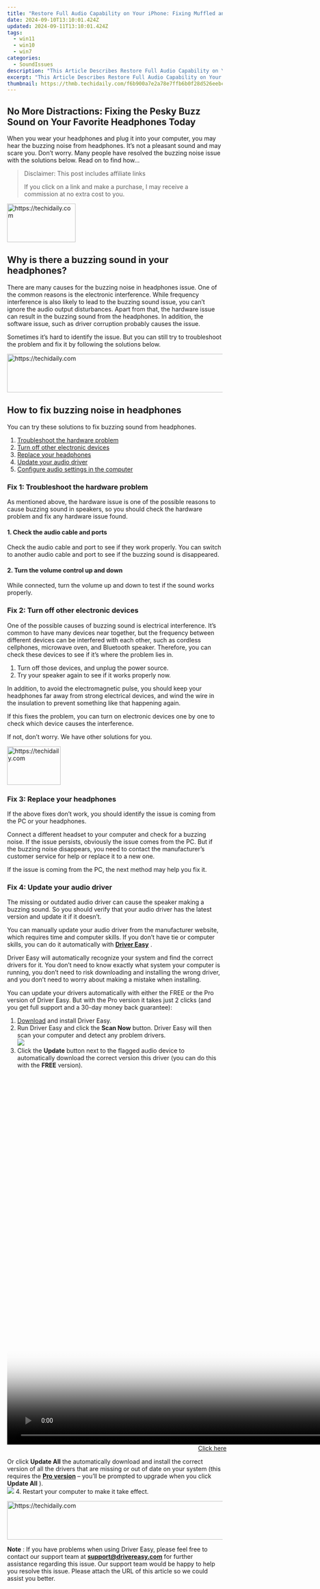 ```yaml
---
title: "Restore Full Audio Capability on Your iPhone: Fixing Muffled and Noisy Interference"
date: 2024-09-10T13:10:01.424Z
updated: 2024-09-11T13:10:01.424Z
tags:
  - win11
  - win10
  - win7
categories:
  - SoundIssues
description: "This Article Describes Restore Full Audio Capability on Your iPhone: Fixing Muffled and Noisy Interference"
excerpt: "This Article Describes Restore Full Audio Capability on Your iPhone: Fixing Muffled and Noisy Interference"
thumbnail: https://thmb.techidaily.com/f6b900a7e2a78e7ffb6b0f28d526eebcba1c857a70cbdea2eddb16d9a4a9539b.png
---
```


## No More Distractions: Fixing the Pesky Buzz Sound on Your Favorite Headphones Today

When you wear your headphones and plug it into your computer, you may hear the buzzing noise from headphones. It’s not a pleasant sound and may scare you. Don’t worry. Many people have resolved the buzzing noise issue with the solutions below. Read on to find how…


>  Disclaimer: This post includes affiliate links
>
>  If you click on a link and make a purchase, I may receive a commission at no extra cost to you.
>







<!-- affiliate ads begin -->
<a href="https://aligracehair.sjv.io/c/5597632/2135396/19272" target="_top" id="2135396">
  <img src="//a.impactradius-go.com/display-ad/19272-2135396" border="0" alt="https://techidaily.com" width="160" height="90"/>
</a>
<img height="0" width="0" src="https://aligracehair.sjv.io/i/5597632/2135396/19272" style="position:absolute;visibility:hidden;" border="0" />
<!-- affiliate ads end -->




## Why is there a buzzing sound in your headphones?

 There are many causes for the buzzing noise in headphones issue. One of the common reasons is the electronic interference. While frequency interference is also likely to lead to the buzzing sound issue, you can’t ignore the audio output disturbances. Apart from that, the hardware issue can result in the buzzing sound from the headphones. In addition, the software issue, such as driver corruption probably causes the issue.

 Sometimes it’s hard to identify the issue. But you can still try to troubleshoot the problem and fix it by following the solutions below.





<!-- affiliate ads begin -->
<a href="https://ephamedtechinc.pxf.io/c/5597632/2137214/26400" target="_top" id="2137214">
  <img src="//a.impactradius-go.com/display-ad/26400-2137214" border="0" alt="https://techidaily.com" width="728" height="90"/>
</a>
<img height="0" width="0" src="https://ephamedtechinc.pxf.io/i/5597632/2137214/26400" style="position:absolute;visibility:hidden;" border="0" />
<!-- affiliate ads end -->




## How to fix buzzing noise in headphones

You can try these solutions to fix buzzing sound from headphones.

1. [Troubleshoot the hardware problem](https://tools.techidaily.com/drivereasy/download/)
2. [Turn off other electronic devices](https://tools.techidaily.com/drivereasy/download/)
3. [Replace your headphones](https://tools.techidaily.com/drivereasy/download/)
4. [Update your audio driver](https://tools.techidaily.com/drivereasy/download/)
5. [Configure audio settings in the computer](https://tools.techidaily.com/drivereasy/download/)

### Fix 1: Troubleshoot the hardware problem

 As mentioned above, the hardware issue is one of the possible reasons to cause buzzing sound in speakers, so you should check the hardware problem and fix any hardware issue found.

#### 1\. Check the audio cable and ports

 Check the audio cable and port to see if they work properly. You can switch to another audio cable and port to see if the buzzing sound is disappeared.

#### 2\. Turn the volume control up and down

 While connected, turn the volume up and down to test if the sound works properly.

### Fix 2: Turn off other electronic devices

 One of the possible causes of buzzing sound is electrical interference. It’s common to have many devices near together, but the frequency between different devices can be interfered with each other, such as cordless cellphones, microwave oven, and Bluetooth speaker. Therefore, you can check these devices to see if it’s where the problem lies in.

1. Turn off those devices, and unplug the power source.
2. Try your speaker again to see if it works properly now.

 In addition, to avoid the electromagnetic pulse, you should keep your headphones far away from strong electrical devices, and wind the wire in the insulation to prevent something like that happening again.

 If this fixes the problem, you can turn on electronic devices one by one to check which device causes the interference.

If not, don’t worry. We have other solutions for you.





<!-- affiliate ads begin -->
<a href="https://aligracehair.sjv.io/c/5597632/2115927/19272" target="_top" id="2115927">
  <img src="//a.impactradius-go.com/display-ad/19272-2115927" border="0" alt="https://techidaily.com" width="125" height="90"/>
</a>
<img height="0" width="0" src="https://aligracehair.sjv.io/i/5597632/2115927/19272" style="position:absolute;visibility:hidden;" border="0" />
<!-- affiliate ads end -->




### Fix 3: Replace your headphones

 If the above fixes don’t work, you should identify the issue is coming from the PC or your headphones.

 Connect a different headset to your computer and check for a buzzing noise. If the issue persists, obviously the issue comes from the PC. But if the buzzing noise disappears, you need to contact the manufacturer’s customer service for help or replace it to a new one.

If the issue is coming from the PC, the next method may help you fix it.

### Fix 4: Update your audio driver

 The missing or outdated audio driver can cause the speaker making a buzzing sound. So you should verify that your audio driver has the latest version and update it if it doesn’t.

 You can manually update your audio driver from the manufacturer website, which requires time and computer skills. If you don’t have tie or computer skills, you can do it automatically with **[Driver Easy](https://tools.techidaily.com/drivereasy/download/)**  .

 Driver Easy will automatically recognize your system and find the correct drivers for it. You don’t need to know exactly what system your computer is running, you don’t need to risk downloading and installing the wrong driver, and you don’t need to worry about making a mistake when installing.

 You can update your drivers automatically with either the FREE or the Pro version of Driver Easy. But with the Pro version it takes just 2 clicks (and you get full support and a 30-day money back guarantee):

1. [Download](https://tools.techidaily.com/drivereasy/download/)  and install Driver Easy.
2. Run Driver Easy and click the **Scan Now** button. Driver Easy will then scan your computer and detect any problem drivers.  
![](https://images.drivereasy.com/wp-content/uploads/2018/05/img_5af26d624ac18.png)
3. Click the **Update** button next to the flagged audio device to automatically download the correct version this driver (you can do this with the **FREE** version).  




<!-- affiliate ads begin -->
<span id="701707">
					<video width="1536" height="864" style="cursor:pointer"
           poster="//a.impactradius-go.com/display-clicktoplayimage/701707.png"
           onclick="if(!this.playClicked){this.play();this.setAttribute('controls',true);this.playClicked=true;}">
	   <source src="//a.impactradius-go.com/display-ad/7443-701707">
	   <img src="//a.impactradius-go.com/display-clicktoplayimage/701707.png" style="border: none; height: 100%; width: 100%; object-fit: contain">
	</video>
	<div style="width:960px;text-align:center"><a href="javascript:window.open(decodeURIComponent('https%3A%2F%2Fappsumo.8odi.net%2Fc%2F5597632%2F701707%2F7443'), '_blank');void(0);">Click here</a></div>
</span>
<img height="0" width="0" src="https://imp.pxf.io/i/5597632/701707/7443" style="position:absolute;visibility:hidden;" border="0" />
<!-- affiliate ads end -->




 Or click **Update All** the automatically download and install the correct version of all the drivers that are missing or out of date on your system (this requires the **[Pro version](https://tools.techidaily.com/drivereasy/download/)**  – you’ll be prompted to upgrade when you click **Update All** ).  
![](https://images.drivereasy.com/wp-content/uploads/2018/05/img_5b0d1cfada499.jpg)
4. Restart your computer to make it take effect.




<!-- affiliate ads begin -->
<a href="https://review-au.sjv.io/c/5597632/2135315/14409" target="_top" id="2135315">
  <img src="//a.impactradius-go.com/display-ad/14409-2135315" border="0" alt="https://techidaily.com" width="728" height="90"/>
</a>
<img height="0" width="0" src="https://review-au.sjv.io/i/5597632/2135315/14409" style="position:absolute;visibility:hidden;" border="0" />
<!-- affiliate ads end -->





**Note** : If you have problems when using Driver Easy, please feel free to contact our support team at **<support@drivereasy.com>** for further assistance regarding this issue. Our support team would be happy to help you resolve this issue. Please attach the URL of this article so we could assist you better.





<!-- affiliate ads begin -->
<span id="2135471">
					<video width="864" height="1536" style="cursor:pointer"
           poster="//a.impactradius-go.com/display-clicktoplayimage/2135471.png"
           onclick="if(!this.playClicked){this.play();this.setAttribute('controls',true);this.playClicked=true;}">
	   <source src="//a.impactradius-go.com/display-ad/18498-2135471">
	   <img src="//a.impactradius-go.com/display-clicktoplayimage/2135471.png" style="border: none; height: 100%; width: 100%; object-fit: contain">
	</video>
	<div style="width:540px;text-align:center"><a href="javascript:window.open(decodeURIComponent('https%3A%2F%2Funicoeye.pxf.io%2Fc%2F5597632%2F2135471%2F18498'), '_blank');void(0);">Click here</a></div>
</span>
<img height="0" width="0" src="https://imp.pxf.io/i/5597632/2135471/18498" style="position:absolute;visibility:hidden;" border="0" />
<!-- affiliate ads end -->




### Fix 5: Configure audio settings in the computer

 The improper audio settings can cause the issue. You should check it out and make sure that they are configured properly. For example, you should disable audio enhancements to fix the buzzing sound issue. To do so, follow the steps below:

**Note** : the screenshots below come from Windows 10, but the fixes also work on Windows 8 and Windows 7.

1. Open **Control Panel** in your computer.
2. Click **Hardware and Sound** .  
![](https://images.drivereasy.com/wp-content/uploads/2018/05/img_5b0d1d7f78c8d.jpg)
3. Click **Sound** .  
![](https://images.drivereasy.com/wp-content/uploads/2018/05/img_5b0d1da9de109.jpg)
4. In the popup pane, right-click on your speaker device, and select **Properties** .  
![](https://images.drivereasy.com/wp-content/uploads/2018/05/img_5b0d1de596e87.jpg)
5. Click the **Enhancements** tab, and uncheck the box next to **Disable all sound effects** . Then click **Apply** and **OK** .  
![](https://images.drivereasy.com/wp-content/uploads/2018/05/img_5b0d1ecabd099.jpg)
6. Try your headphones again to see if the sound works.

 We’ll be glad if any of the fixes above helped you resolve the buzzing noise in your headphones. Please feel free to leave a comment below if you have further questions or ideas.

* [headphone](https://tools.techidaily.com/drivereasy/download/)

<ins class="adsbygoogle"
     style="display:block"
     data-ad-format="autorelaxed"
     data-ad-client="ca-pub-7571918770474297"
     data-ad-slot="1223367746"></ins>



<ins class="adsbygoogle"
     style="display:block"
     data-ad-client="ca-pub-7571918770474297"
     data-ad-slot="8358498916"
     data-ad-format="auto"
     data-full-width-responsive="true"></ins>





<span class="atpl-alsoreadstyle">Also read:</span>
<div><ul>
<li><a href="https://fox-cloud.techidaily.com/new-in-2024-mastering-iphone-shots-the-ultimate-hdr-guide/"><u>[New] In 2024, Mastering iPhone Shots The Ultimate HDR Guide</u></a></li>
<li><a href="https://fox-access.techidaily.com/new-in-2024-the-ultimate-guide-to-combining-zoom-and-fb-live/"><u>[New] In 2024, The Ultimate Guide to Combining ZOOM & FB Live</u></a></li>
<li><a href="https://twitter-videos.techidaily.com/new-keeping-up-with-aspect-ratios-for-twitter-content-for-2024/"><u>[New] Keeping Up with Aspect Ratios for Twitter Content for 2024</u></a></li>
<li><a href="https://vp-tips.techidaily.com/updated-streamlining-your-webm-experience-without-spending-money-for-2024/"><u>[Updated] Streamlining Your WebM Experience Without Spending Money for 2024</u></a></li>
<li><a href="https://location-fake.techidaily.com/11-best-location-changers-for-oppo-reno-8t-5g-drfone-by-drfone-virtual-android/"><u>11 Best Location Changers for Oppo Reno 8T 5G | Dr.fone</u></a></li>
<li><a href="https://article-files.techidaily.com/2024-approved-global-reach-12-video-live-stream-app/"><u>2024 Approved Global Reach 12 Video Live Stream App</u></a></li>
<li><a href="https://sound-issues.techidaily.com/battlefield-4-volume-problem-here-are-effective-fixes/"><u>Battlefield #4 Volume Problem? Here Are Effective Fixes</u></a></li>
<li><a href="https://tech-revival.techidaily.com/digitized-counseling-a-look-at-5-leading-bots/"><u>Digitized Counseling: A Look at 5 Leading Bots</u></a></li>
<li><a href="https://sound-issues.techidaily.com/1723016942295-eradicate-your-bluetooth-audio-buffering-issues-instantly-and-effortlessly/"><u>Eradicate Your Bluetooth Audio Buffering Issues Instantly & Effortlessly</u></a></li>
<li><a href="https://sound-issues.techidaily.com/g435-headset-not-producing-any-sounds-diagnosis-and-fixes/"><u>G435 Headset Not Producing Any Sounds: Diagnosis and Fixes</u></a></li>
<li><a href="https://sound-issues.techidaily.com/get-your-steelseries-arctis-pro-mic-working-again-a-step-by-step-troubleshooting-guide/"><u>Get Your SteelSeries Arctis Pro Mic Working Again - A Step-by-Step Troubleshooting Guide</u></a></li>
<li><a href="https://sound-issues.techidaily.com/guide-to-fixing-silent-realtek-digital-output-now-with-sound/"><u>Guide to Fixing Silent Realtek Digital Output - Now with Sound!</u></a></li>
<li><a href="https://sound-issues.techidaily.com/how-to-get-your-mpow-microphone-working-on-windows-computers/"><u>How to Get Your MPOW Microphone Working on Windows Computers</u></a></li>
<li><a href="https://some-skills.techidaily.com/how-to-make-a-photomontage-for-2024/"><u>How to Make a PhotoMontage for 2024</u></a></li>
<li><a href="https://sound-issues.techidaily.com/how-to-solve-computer-low-sound-volume-on-windows-11/"><u>How to Solve Computer Low Sound Volume on Windows 11</u></a></li>
<li><a href="https://easy-unlock-android.techidaily.com/how-to-unlock-a-realme-11-5g-easily-by-drfone-android/"><u>How To Unlock a Realme 11 5G Easily?</u></a></li>
<li><a href="https://android-pokemon-go.techidaily.com/in-2024-all-you-need-to-know-about-mega-greninja-for-lava-blaze-2-5g-drfone-by-drfone-virtual-android/"><u>In 2024, All You Need To Know About Mega Greninja For Lava Blaze 2 5G | Dr.fone</u></a></li>
<li><a href="https://extra-hints.techidaily.com/in-2024-complete-analysis-breaking-down-the-google-podcast-app/"><u>In 2024, Complete Analysis Breaking Down the Google Podcast App</u></a></li>
<li><a href="https://review-topics.techidaily.com/in-2024-complete-tutorial-to-use-gps-joystick-to-fake-gps-location-on-tecno-camon-20-drfone-by-drfone-virtual-android/"><u>In 2024, Complete Tutorial to Use GPS Joystick to Fake GPS Location On Tecno Camon 20 | Dr.fone</u></a></li>
<li><a href="https://some-knowledge.techidaily.com/in-2024-futures-finest-the-leading-photo-frame-tools-24/"><u>In 2024, Future's Finest The Leading Photo Frame Tools '24</u></a></li>
<li><a href="https://ios-pokemon-go.techidaily.com/in-2024-how-to-fix-pokemon-go-route-not-working-on-apple-iphone-14-drfone-by-drfone-virtual-ios/"><u>In 2024, How to Fix Pokemon Go Route Not Working On Apple iPhone 14? | Dr.fone</u></a></li>
<li><a href="https://phone-solutions.techidaily.com/in-2024-will-ispoofer-update-on-xiaomi-redmi-k70e-drfone-by-drfone-virtual-android/"><u>In 2024, Will iSpoofer update On Xiaomi Redmi K70E | Dr.fone</u></a></li>
<li><a href="https://sound-issues.techidaily.com/in-depth-solutions-to-get-your-microphone-working-again-on-windows-11-devices/"><u>In Depth: Solutions to Get Your Microphone Working Again on Windows 11 Devices</u></a></li>
<li><a href="https://sound-issues.techidaily.com/leap-ahead-of-lags-expert-techniques-to-get-your-computer-racing-again/"><u>Leap Ahead of Lags: Expert Techniques to Get Your Computer Racing Again!</u></a></li>
<li><a href="https://sound-issues.techidaily.com/logitech-g533-mic-not-working-solved/"><u>Logitech G533 Mic Not Working [Solved]</u></a></li>
<li><a href="https://sound-issues.techidaily.com/oculus-quest-eboot-mic-troubleshooting-quick-fixes-and-tips-to-restore-sound/"><u>Oculus Quest Eboot Mic Troubleshooting: Quick Fixes and Tips to Restore Sound</u></a></li>
<li><a href="https://sound-issues.techidaily.com/overcoming-no-sound-dilemmas-a-guide-to-fixing-conexants-smartaudio-hd-for-windows-10-devices/"><u>Overcoming No Sound Dilemmas: A Guide to Fixing Conexant's SmartAudio HD for Windows 10 Devices</u></a></li>
<li><a href="https://data-wizards.techidaily.com/quick-fix-unfreeze-vlc-media-player/"><u>Quick Fix: Unfreeze VLC Media Player</u></a></li>
<li><a href="https://sound-issues.techidaily.com/resolving-the-issue-of-your-webex-mic-failure-try-these-4-fixes/"><u>Resolving the Issue of Your Webex Mic Failure? Try These 4 Fixes</u></a></li>
<li><a href="https://sound-issues.techidaily.com/restoring-audio-on-your-logitech-g933-mouse-effortless-solutions/"><u>Restoring Audio on Your Logitech G933 Mouse - Effortless Solutions</u></a></li>
<li><a href="https://sound-issues.techidaily.com/reviving-your-laptops-speakers-how-to-restore-lost-audio-functionality/"><u>Reviving Your Laptop's Speakers: How to Restore Lost Audio Functionality</u></a></li>
<li><a href="https://sound-issues.techidaily.com/solving-the-issue-of-silent-videos-expert-advice-for-restoring-audio-in-your-facebook-movies-on-pc/"><u>Solving the Issue of Silent Videos: Expert Advice for Restoring Audio in Your Facebook Movies on PC</u></a></li>
<li><a href="https://sound-issues.techidaily.com/solving-the-silent-bluetooth-dilemma-troubleshooting-and-solutions-for-no-audio-issues/"><u>Solving the Silent Bluetooth Dilemma: Troubleshooting and Solutions for No Audio Issues</u></a></li>
<li><a href="https://sound-issues.techidaily.com/steelseries-arctis-model-number-mic-issues-solved-detailed-guide-for-audio-restoration/"><u>SteelSeries Arctis ([Model Number]) Mic Issues Solved: Detailed Guide for Audio Restoration</u></a></li>
<li><a href="https://hardware-tips.techidaily.com/the-future-of-gaming-laptops-asus-unveils-a-customizable-zephyrus-g14-with-dynamic-colored-e-paper-screen-technology/"><u>The Future of Gaming Laptops: Asus Unveils a Customizable Zephyrus G14 with Dynamic Colored E-Paper Screen Technology</u></a></li>
<li><a href="https://sound-issues.techidaily.com/the-ultimate-troubleshooters-checklist-restoring-voice-chat-capabilities-in-rainbow-six-siege/"><u>The Ultimate Troubleshooter's Checklist: Restoring Voice Chat Capabilities in Rainbow Six Siege</u></a></li>
<li><a href="https://buynow-marvelous.techidaily.com/top-rated-comfortable-ergonomic-keyboards/"><u>Top-Rated Comfortable Ergonomic Keyboards</u></a></li>
<li><a href="https://sound-issues.techidaily.com/troubleshooting-guide-fixing-logitech-g533-microphone-issues/"><u>Troubleshooting Guide: Fixing Logitech G533 Microphone Issues</u></a></li>
<li><a href="https://sound-issues.techidaily.com/troubleshooting-guide-fixing-non-functional-front-panel-audio-jack/"><u>Troubleshooting Guide: Fixing Non-Functional Front Panel Audio Jack</u></a></li>
<li><a href="https://sound-issues.techidaily.com/troubleshooting-guide-how-to-restore-audio-in-your-pcs-zoom-app/"><u>Troubleshooting Guide: How to Restore Audio in Your PC's Zoom App</u></a></li>
<li><a href="https://youtube-webster.techidaily.com/ling-youtube-shorts-what-it-all-means-for-2024/"><u>Unveiling YouTube Shorts What It All Means for 2024</u></a></li>
<li><a href="https://howto.techidaily.com/what-to-do-if-your-lava-blaze-pro-5g-auto-does-not-work-drfone-by-drfone-fix-android-problems-fix-android-problems/"><u>What To Do if Your Lava Blaze Pro 5G Auto Does Not Work | Dr.fone</u></a></li>
<li><a href="https://sound-issues.techidaily.com/windows-11-troubleshooting-how-to-start-and-repair-your-dolby-sound-driver-effectively/"><u>Windows 11 Troubleshooting: How to Start and Repair Your Dolby Sound Driver Effectively</u></a></li>
</ul></div>




